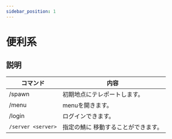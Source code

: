 ```yaml
---
sidebar_position: 1
---
```


# 便利系
## 説明

| コマンド | 内容 |
| ---- | ---- |
| /spawn | 初期地点にテレポートします。 |
| /menu | menuを開きます。|
| /login | ログインできます。|
| `/server <server>` | 指定の鯖に  移動することができます。|
